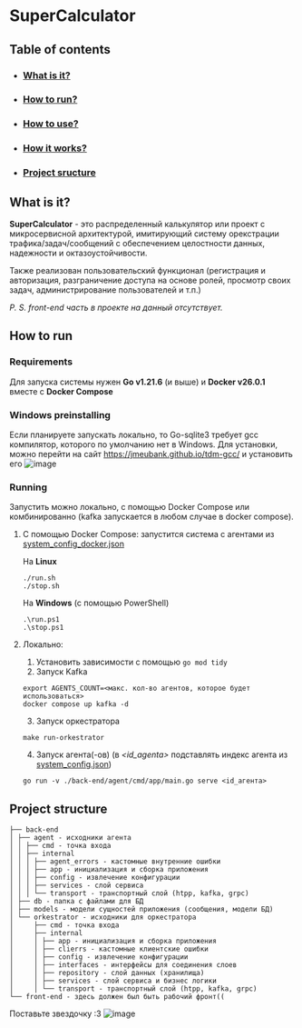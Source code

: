 # SuperCalculator

## Table of contents

- ### [What is it?](#what-is-it)
- ### [How to run?](#how-to-run)
- ### [How to use?](docs%2Fusage.md#how-to-use)
- ### [How it works?](docs%2FhowItWorks.md)
- ### [Project sructure](#project-structure)

## What is it?

**SuperCalculator** - это распределенный калькулятор или проект с микросервисной архитектурой, имитирующий
систему орекстрации трафика/задач/сообщений с обеспечением целостности данных, надежности и октазоустойчивости.

Также реализован пользовательский функционал (регистрация и авторизация, разграничение доступа на основе ролей, просмотр своих задач, администрирование пользователей и т.п.)

_P. S. front-end часть в проекте на данный отсутствует._

## How to run

### Requirements
Для запуска системы нужен **Go v1.21.6** (и выше) и **Docker v26.0.1** вместе с **Docker Compose**

### Windows preinstalling

Если планируете запускать локально, то Go-sqlite3 требует gcc компилятор, которого по умолчанию нет в Windows. Для установки, можно перейти на сайт https://jmeubank.github.io/tdm-gcc/ и установить его
![image](https://github.com/Conty111/SuperCalculator/assets/90860829/5fed60e6-442f-4ec7-aafb-5360ba3e3e50)

### Running
Запустить можно локально, с помощью Docker Compose или комбинированно (kafka запускается в любом случае в docker compose).

1. С помощью Docker Compose: запустится система с агентами из [system_config_docker.json](system_config_docker.json)

   На **Linux**
    ```
    ./run.sh
    ./stop.sh
    ```
    На **Windows** (с помощью PowerShell)
    ```
    .\run.ps1
    .\stop.ps1
    ```
2. Локально:
   1. Установить зависимости с помощью ```go mod tidy```
   2. Запуск Kafka
   ```
   export AGENTS_COUNT=<макс. кол-во агентов, которое будет использоваться>
   docker compose up kafka -d
   ```
   3. Запуск оркестратора
   ```
   make run-orkestrator
   ```
   4. Запуск агента(-ов) (в _<id_agenta>_ подставлять индекс агента из [system_config.json](system_config.json))
   ```
   go run -v ./back-end/agent/cmd/app/main.go serve <id_агента>
   ```




## Project structure

```
├── back-end
│ ├── agent - исходники агента
│ │ ├── cmd - точка входа
│ │ ├── internal
│ │ │ ├── agent_errors - кастомные внутренние ошибки
│ │ │ ├── app - инициализация и сборка приложения
│ │ │ ├── config - извлечение конфигурации
│ │ │ ├── services - слой сервиса
│ │ │ └── transport - транспортный слой (htpp, kafka, grpc)
│ ├── db - папка с файлами для БД
│ ├── models - модели сущностей приложения (сообщения, модели БД)
│ └── orkestrator - исходники для оркестратора
│     ├── cmd - точка входа
│     ├── internal
│     │ ├── app - инициализация и сборка приложения
│     │ ├── clierrs - кастомные клиентские ошибки
│     │ ├── config - извлечение конфигурации
│     │ ├── interfaces - интерфейсы для соединения слоев
│     │ ├── repository - слой данных (хранилища)
│     │ ├── services - слой сервиса и бизнес логики
│     │ └── transport - транспортный слой (htpp, kafka, grpc)
└── front-end - здесь должен был быть рабочий фронт((
```

Поставьте звездочку :3
![image](https://github.com/Conty111/SuperCalculator/assets/90860829/adfce3ff-7490-427c-aa03-26f904f2503b)
